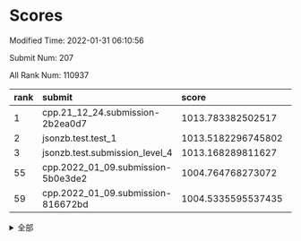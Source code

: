 # Scores

Modified Time: 2022-01-31 06:10:56

Submit Num: 207

All Rank Num: 110937

| rank |               submit               |       score        |       sigma        | pk_num |
| :--- | :--------------------------------- | :----------------- | :----------------- | :----- |
| 1    | cpp.21_12_24.submission-2b2ea0d7   | 1013.783382502517  | 0.8195962779975646 | 2144   |
| 2    | jsonzb.test.test_1                 | 1013.5182296745802 | 0.8239290956045917 | 2144   |
| 3    | jsonzb.test.submission_level_4     | 1013.168289811627  | 0.7981095763689959 | 2145   |
| 55   | cpp.2022_01_09.submission-5b0e3de2 | 1004.764768273072  | 0.7049771169332447 | 2141   |
| 59   | cpp.2022_01_09.submission-816672bd | 1004.5335595537435 | 0.7295288578515262 | 2143   |


<details>
<summary>全部</summary>

| rank |                 submit                 |       score        |       sigma        | pk_num |
| :--- | :------------------------------------- | :----------------- | :----------------- | :----- |
| 1    | cpp.21_12_24.submission-2b2ea0d7       | 1013.783382502517  | 0.8195962779975646 | 2144   |
| 2    | jsonzb.test.test_1                     | 1013.5182296745802 | 0.8239290956045917 | 2144   |
| 3    | jsonzb.test.submission_level_4         | 1013.168289811627  | 0.7981095763689959 | 2145   |
| 4    | gobigger.level_3.submission_level_3_5  | 1012.0924450031918 | 0.7853550309987243 | 2135   |
| 5    | gobigger.level_3.submission_level_3_22 | 1011.5827032382035 | 0.7779147382197863 | 2142   |
| 6    | gobigger.level_3.submission_level_3_39 | 1011.4601167736809 | 0.7777855426695269 | 2144   |
| 7    | gobigger.level_3.submission_level_3_45 | 1011.2234101778577 | 0.7777583958062818 | 2145   |
| 8    | gobigger.level_3.submission_level_3_44 | 1011.2117109153154 | 0.7717190885282891 | 2142   |
| 9    | gobigger.level_3.submission_level_3_10 | 1010.895552711799  | 0.7741847480373798 | 2145   |
| 10   | gobigger.level_3.submission_level_3_0  | 1010.8466333237227 | 0.771115416527544  | 2141   |
| 11   | gobigger.level_3.submission_level_3_27 | 1010.8251616103853 | 0.7561460961041565 | 2144   |
| 12   | gobigger.level_3.submission_level_3_8  | 1010.7532535248372 | 0.7856681264515647 | 2149   |
| 13   | gobigger.level_3.submission_level_3_26 | 1010.5309942331393 | 0.7645660775404431 | 2142   |
| 14   | gobigger.level_3.submission_level_3_11 | 1010.453865668858  | 0.7619039842413899 | 2141   |
| 15   | gobigger.level_3.submission_level_3_6  | 1010.2952505855527 | 0.7647694224962516 | 2145   |
| 16   | gobigger.level_3.submission_level_3_12 | 1010.2295704685059 | 0.765018641052632  | 2140   |
| 17   | gobigger.level_3.submission_level_3_24 | 1010.1813517506267 | 0.7696534420849394 | 2144   |
| 18   | gobigger.level_3.submission_level_3_28 | 1010.1609116511826 | 0.7791684802977397 | 2146   |
| 19   | gobigger.level_3.submission_level_3_19 | 1010.0656589991079 | 0.7478200052122503 | 2142   |
| 20   | gobigger.level_3.submission_level_3_30 | 1009.9339858988025 | 0.7485789998649343 | 2143   |
| 21   | gobigger.level_3.submission_level_3_7  | 1009.9125257294912 | 0.7459631046112698 | 2146   |
| 22   | gobigger.level_3.submission_level_3_15 | 1009.8586183831654 | 0.7530369433861528 | 2144   |
| 23   | gobigger.level_3.submission_level_3_38 | 1009.8263693770648 | 0.7675842132987996 | 2146   |
| 24   | gobigger.level_3.submission_level_3_20 | 1009.819528649637  | 0.7775528342523673 | 2139   |
| 25   | gobigger.level_3.submission_level_3_23 | 1009.7899845959249 | 0.7452970859054906 | 2144   |
| 26   | gobigger.level_3.submission_level_3_49 | 1009.7642534387779 | 0.7561445068485234 | 2139   |
| 27   | gobigger.level_3.submission_level_3_18 | 1009.6751912119951 | 0.7557146352960455 | 2146   |
| 28   | gobigger.level_3.submission_level_3_16 | 1009.6660141513728 | 0.7639553266271984 | 2142   |
| 29   | gobigger.level_3.submission_level_3_40 | 1009.5426314094548 | 0.7428541727965761 | 2142   |
| 30   | gobigger.level_3.submission_level_3_41 | 1009.5264477454192 | 0.7713275392010531 | 2143   |
| 31   | gobigger.level_3.submission_level_3_48 | 1009.5152264930399 | 0.7635904763814881 | 2143   |
| 32   | gobigger.level_3.submission_level_3_43 | 1009.4810460724792 | 0.742741210411853  | 2143   |
| 33   | gobigger.level_3.submission_level_3_32 | 1009.48064671814   | 0.7923645276303622 | 2144   |
| 34   | gobigger.level_3.submission_level_3_14 | 1009.4449825520671 | 0.7753652697286644 | 2144   |
| 35   | gobigger.level_3.submission_level_3_29 | 1009.4348521804606 | 0.7483065691908348 | 2137   |
| 36   | gobigger.level_3.submission_level_3_21 | 1009.4274714729544 | 0.7525209828043452 | 2145   |
| 37   | gobigger.level_3.submission_level_3_46 | 1009.3960963405588 | 0.7360226594633071 | 2142   |
| 38   | gobigger.level_3.submission_level_3_3  | 1009.3236788323456 | 0.7498122521591164 | 2144   |
| 39   | gobigger.level_3.submission_level_3_42 | 1009.257831346935  | 0.7590898649450556 | 2141   |
| 40   | gobigger.level_3.submission_level_3_13 | 1009.2038155686771 | 0.7471435451318453 | 2140   |
| 41   | gobigger.level_3.submission_level_3_37 | 1009.1449075109504 | 0.7371085003933825 | 2148   |
| 42   | gobigger.level_3.submission_level_3_17 | 1009.1271095986932 | 0.741080072062752  | 2146   |
| 43   | gobigger.level_3.submission_level_3_33 | 1009.1159766392011 | 0.7532886952257762 | 2146   |
| 44   | gobigger.level_3.submission_level_3_1  | 1009.1010740427448 | 0.7340951436628516 | 2145   |
| 45   | gobigger.level_3.submission_level_3_34 | 1009.0473317639925 | 0.7481652503690538 | 2142   |
| 46   | gobigger.level_3.submission_level_3_36 | 1009.0422464020367 | 0.7693741468688025 | 2147   |
| 47   | gobigger.level_3.submission_level_3_35 | 1008.9879555464279 | 0.7534690816616919 | 2144   |
| 48   | gobigger.level_3.submission_level_3_25 | 1008.6973040889663 | 0.7526846494393197 | 2146   |
| 49   | gobigger.level_3.submission_level_3_31 | 1008.6508111992104 | 0.737774530427601  | 2141   |
| 50   | gobigger.level_3.submission_level_3_4  | 1008.5804288694686 | 0.7430204502082685 | 2147   |
| 51   | gobigger.level_3.submission_level_3_9  | 1008.4861308211836 | 0.7550487944191401 | 2147   |
| 52   | gobigger.level_3.submission_level_3_47 | 1008.3051594626361 | 0.7364858728180769 | 2141   |
| 53   | gobigger.level_3.submission_level_3_2  | 1008.2704348834097 | 0.7360002764552029 | 2138   |
| 54   | gobigger.level_1.submission_level_1_34 | 1005.3455086025251 | 0.7347949978495543 | 2140   |
| 55   | cpp.2022_01_09.submission-5b0e3de2     | 1004.764768273072  | 0.7049771169332447 | 2141   |
| 56   | gobigger.level_1.submission_level_1_16 | 1004.6966833187713 | 0.7247407743815262 | 2146   |
| 57   | gobigger.level_1.submission_level_1_6  | 1004.5565465070051 | 0.7081880513038515 | 2144   |
| 58   | gobigger.level_1.submission_level_1_27 | 1004.5352410173011 | 0.7220465200879272 | 2140   |
| 59   | cpp.2022_01_09.submission-816672bd     | 1004.5335595537435 | 0.7295288578515262 | 2143   |
| 60   | gobigger.level_1.submission_level_1_46 | 1004.4734477517773 | 0.7326701055833748 | 2142   |
| 61   | gobigger.level_1.submission_level_1_47 | 1004.3840073475452 | 0.7107085855308115 | 2145   |
| 62   | gobigger.level_1.submission_level_1_42 | 1004.3315813086335 | 0.7225083215014292 | 2145   |
| 63   | gobigger.level_1.submission_level_1_19 | 1004.1060200306453 | 0.7128089918671895 | 2150   |
| 64   | gobigger.level_1.submission_level_1_8  | 1004.049810529917  | 0.7138913780675038 | 2151   |
| 65   | gobigger.level_1.submission_level_1_0  | 1004.0224697783148 | 0.7223119941991272 | 2146   |
| 66   | gobigger.level_1.submission_level_1_38 | 1003.8470822424237 | 0.7104106653665059 | 2144   |
| 67   | gobigger.level_1.submission_level_1_31 | 1003.7902887612191 | 0.717218801599891  | 2142   |
| 68   | gobigger.level_1.submission_level_1_41 | 1003.7590553167016 | 0.7262443914486575 | 2143   |
| 69   | gobigger.level_1.submission_level_1_30 | 1003.7129693082643 | 0.7138479726108664 | 2144   |
| 70   | gobigger.level_1.submission_level_1_4  | 1003.6950806820654 | 0.7174792965523716 | 2143   |
| 71   | gobigger.level_1.submission_level_1_39 | 1003.6720612502332 | 0.7069223444219362 | 2139   |
| 72   | gobigger.level_1.submission_level_1_43 | 1003.6031329051705 | 0.7049791720051239 | 2144   |
| 73   | gobigger.level_1.submission_level_1_45 | 1003.5663110006252 | 0.712246908140401  | 2142   |
| 74   | gobigger.level_1.submission_level_1_49 | 1003.5610527188    | 0.7200540759394445 | 2142   |
| 75   | gobigger.level_1.submission_level_1_17 | 1003.435007592549  | 0.7217642081170879 | 2150   |
| 76   | gobigger.level_1.submission_level_1_25 | 1003.3915411956324 | 0.7190617849150143 | 2143   |
| 77   | gobigger.level_1.submission_level_1_9  | 1003.3599622587444 | 0.7124465834827203 | 2143   |
| 78   | gobigger.level_1.submission_level_1_24 | 1003.276029035588  | 0.7155572896227443 | 2143   |
| 79   | gobigger.level_1.submission_level_1_48 | 1003.2694234977893 | 0.7060774197597056 | 2148   |
| 80   | gobigger.level_1.submission_level_1_21 | 1003.1924089154729 | 0.7108731210276626 | 2141   |
| 81   | gobigger.level_1.submission_level_1_40 | 1003.1786159945988 | 0.7099705516322504 | 2147   |
| 82   | gobigger.level_1.submission_level_1_35 | 1003.1540549164594 | 0.7045338980779065 | 2141   |
| 83   | gobigger.level_1.submission_level_1_37 | 1003.1125040590495 | 0.7191696576007995 | 2148   |
| 84   | gobigger.level_1.submission_level_1_13 | 1003.0959371679015 | 0.7060426135758302 | 2146   |
| 85   | gobigger.level_1.submission_level_1_18 | 1003.0740195475369 | 0.7164843020993863 | 2149   |
| 86   | gobigger.level_1.submission_level_1_32 | 1003.0650811770745 | 0.7129609651135665 | 2143   |
| 87   | gobigger.level_1.submission_level_1_44 | 1002.9669014957683 | 0.7051900799739782 | 2145   |
| 88   | gobigger.level_1.submission_level_1_23 | 1002.9426599894323 | 0.7135617364282508 | 2145   |
| 89   | gobigger.level_1.submission_level_1_1  | 1002.9341249475337 | 0.7157495777076558 | 2140   |
| 90   | gobigger.level_1.submission_level_1_11 | 1002.8658546710707 | 0.7192154065352202 | 2145   |
| 91   | gobigger.level_1.submission_level_1_22 | 1002.8640867057749 | 0.7220177450383208 | 2144   |
| 92   | gobigger.level_1.submission_level_1_28 | 1002.7920880541586 | 0.7097950060157916 | 2145   |
| 93   | gobigger.level_1.submission_level_1_10 | 1002.7524242025406 | 0.7168816476356648 | 2144   |
| 94   | gobigger.level_1.submission_level_1_5  | 1002.6999465776595 | 0.7059458095110652 | 2150   |
| 95   | gobigger.level_1.submission_level_1_7  | 1002.6969827050782 | 0.7229585358173901 | 2144   |
| 96   | gobigger.level_1.submission_level_1_20 | 1002.6260676317843 | 0.7041018372865143 | 2140   |
| 97   | gobigger.level_1.submission_level_1_15 | 1002.4954930868694 | 0.7196664399861038 | 2142   |
| 98   | gobigger.level_1.submission_level_1_12 | 1002.4641600557416 | 0.7058831799631    | 2143   |
| 99   | gobigger.level_1.submission_level_1_2  | 1002.4378709836099 | 0.7134132803481162 | 2146   |
| 100  | gobigger.level_1.submission_level_1_26 | 1002.3847856399732 | 0.7201172798500075 | 2145   |
| 101  | gobigger.level_1.submission_level_1_14 | 1002.2506582247382 | 0.7094356167597206 | 2143   |
| 102  | gobigger.level_1.submission_level_1_36 | 1001.8458614250102 | 0.7081126309817618 | 2145   |
| 103  | gobigger.level_1.submission_level_1_33 | 1001.8187822789166 | 0.7069508976663135 | 2140   |
| 104  | gobigger.level_1.submission_level_1_3  | 1001.7818820410333 | 0.7145234363227267 | 2143   |
| 105  | gobigger.level_1.submission_level_1_29 | 1001.2971846292387 | 0.7232268512310231 | 2146   |
| 106  | gobigger.random.submission_random_28   | 997.7544317670767  | 0.7043062264901367 | 2143   |
| 107  | gobigger.random.submission_random_8    | 997.6353818364823  | 0.7141902971748921 | 2147   |
| 108  | gobigger.random.submission_random_37   | 997.5708041364736  | 0.7021314736388805 | 2142   |
| 109  | gobigger.random.submission_random_12   | 997.1651153501347  | 0.7096879964529018 | 2145   |
| 110  | gobigger.random.submission_random_20   | 996.9181247756235  | 0.7061387552689412 | 2143   |
| 111  | gobigger.random.submission_random_45   | 996.9181143266932  | 0.7118061212550151 | 2140   |
| 112  | gobigger.random.submission_random_4    | 996.9035776893621  | 0.71110254388658   | 2144   |
| 113  | gobigger.random.submission_random_38   | 996.5554292466755  | 0.7045387217285418 | 2141   |
| 114  | gobigger.random.submission_random_3    | 996.527642314434   | 0.7091779188147025 | 2147   |
| 115  | gobigger.random.submission_random_19   | 996.5169336817415  | 0.7093991762051157 | 2143   |
| 116  | gobigger.random.submission_random_5    | 996.3516400408921  | 0.7072370204257892 | 2143   |
| 117  | gobigger.random.submission_random_17   | 996.3280087839946  | 0.7157153567308994 | 2138   |
| 118  | gobigger.random.submission_random_11   | 996.3022602718157  | 0.7128893355531686 | 2141   |
| 119  | gobigger.random.submission_random_2    | 996.2910190244988  | 0.705408478305419  | 2147   |
| 120  | gobigger.random.submission_random_7    | 996.2313229936325  | 0.7105722624374013 | 2145   |
| 121  | gobigger.random.submission_random_26   | 996.2027230660526  | 0.711538286098419  | 2147   |
| 122  | gobigger.random.submission_random_40   | 996.1710277804383  | 0.7180336344981244 | 2136   |
| 123  | gobigger.random.submission_random_24   | 996.1511248944764  | 0.7162572348049928 | 2144   |
| 124  | gobigger.random.submission_random_27   | 996.1468932324639  | 0.7231880632710473 | 2143   |
| 125  | gobigger.random.submission_random_34   | 996.0692193655129  | 0.7124579712831295 | 2146   |
| 126  | gobigger.random.submission_random_48   | 996.0585764747163  | 0.7017258982493236 | 2140   |
| 127  | gobigger.random.submission_random_43   | 995.9894175763604  | 0.717619118259474  | 2143   |
| 128  | gobigger.random.submission_random_33   | 995.9630314806706  | 0.7046310514093179 | 2145   |
| 129  | gobigger.random.submission_random_42   | 995.8843568789048  | 0.7144725979907616 | 2143   |
| 130  | gobigger.random.submission_random_41   | 995.8583006254144  | 0.7086382301355693 | 2148   |
| 131  | gobigger.random.submission_random_14   | 995.8436558261902  | 0.7226872688360386 | 2150   |
| 132  | gobigger.random.submission_random_44   | 995.8165431102071  | 0.7309641491721572 | 2143   |
| 133  | gobigger.random.submission_random_25   | 995.788131362568   | 0.7157435899502381 | 2143   |
| 134  | gobigger.random.submission_random_0    | 995.6784868562592  | 0.7216531438819794 | 2149   |
| 135  | gobigger.random.submission_random_16   | 995.662111223629   | 0.7180190884938021 | 2144   |
| 136  | gobigger.random.submission_random_35   | 995.656311276826   | 0.7171000549459189 | 2144   |
| 137  | gobigger.random.submission_random_46   | 995.6340571301981  | 0.7134776750813219 | 2142   |
| 138  | gobigger.random.submission_random_47   | 995.5483995516786  | 0.7048953835551025 | 2143   |
| 139  | gobigger.random.submission_random_30   | 995.5431413775185  | 0.7286771241115195 | 2147   |
| 140  | gobigger.random.submission_random_31   | 995.5364639577338  | 0.7201881733213356 | 2144   |
| 141  | gobigger.random.submission_random_15   | 995.4808045549452  | 0.7209667715496245 | 2147   |
| 142  | gobigger.random.submission_random_29   | 995.4508107910686  | 0.7127505230221313 | 2144   |
| 143  | gobigger.random.submission_random_36   | 995.4332391368355  | 0.7216840082901875 | 2144   |
| 144  | gobigger.random.submission_random_49   | 995.42570706025    | 0.7141035584385433 | 2146   |
| 145  | gobigger.random.submission_random_10   | 995.424827232844   | 0.7093431258184807 | 2144   |
| 146  | gobigger.random.submission_random_9    | 995.3162853552851  | 0.7035072467657776 | 2144   |
| 147  | gobigger.random.submission_random_22   | 995.1896314064558  | 0.7115427856805138 | 2146   |
| 148  | gobigger.random.submission_random_32   | 995.1508291455667  | 0.7138643620800619 | 2146   |
| 149  | gobigger.random.submission_random_18   | 995.1255930622705  | 0.7077299787335529 | 2146   |
| 150  | gobigger.random.submission_random_21   | 995.076128859533   | 0.7012996182264438 | 2149   |
| 151  | gobigger.random.submission_random_23   | 994.9326167059794  | 0.7005712008140343 | 2142   |
| 152  | gobigger.random.submission_random_6    | 994.7884391927936  | 0.7126047154699289 | 2142   |
| 153  | gobigger.random.submission_random_13   | 994.4507701228235  | 0.7138298193497078 | 2143   |
| 154  | gobigger.random.submission_random_1    | 994.2500177200918  | 0.7202444883930335 | 2138   |
| 155  | gobigger.level_2.submission_level_2_45 | 993.948982476254   | 0.7334247969092815 | 2147   |
| 156  | gobigger.level_2.submission_level_2_16 | 993.8943883205246  | 0.7210605574433144 | 2142   |
| 157  | gobigger.random.submission_random_39   | 993.7875712154027  | 0.7218783230579036 | 2143   |
| 158  | gobigger.level_2.submission_level_2_49 | 993.5806939555558  | 0.7387201262936661 | 2141   |
| 159  | gobigger.level_2.submission_level_2_2  | 993.5634585790788  | 0.730213886022196  | 2141   |
| 160  | gobigger.level_2.submission_level_2_23 | 993.4228318407721  | 0.7416746507453924 | 2145   |
| 161  | gobigger.level_2.submission_level_2_44 | 993.3420405923532  | 0.7238869333753303 | 2143   |
| 162  | gobigger.level_2.submission_level_2_38 | 992.964400558329   | 0.7299369218600836 | 2136   |
| 163  | gobigger.level_2.submission_level_2_15 | 992.9357001307806  | 0.741430225023177  | 2139   |
| 164  | gobigger.level_2.submission_level_2_9  | 992.8897077962552  | 0.7289082030745135 | 2142   |
| 165  | gobigger.level_2.submission_level_2_3  | 992.8208872555253  | 0.7356469353451566 | 2138   |
| 166  | gobigger.level_2.submission_level_2_27 | 992.8040653316467  | 0.7718671152992891 | 2145   |
| 167  | gobigger.level_2.submission_level_2_39 | 992.7183035757532  | 0.755954043389099  | 2147   |
| 168  | gobigger.level_2.submission_level_2_48 | 992.7011424685131  | 0.7424532536212434 | 2144   |
| 169  | gobigger.level_2.submission_level_2_37 | 992.5076595720973  | 0.7334479599932369 | 2146   |
| 170  | gobigger.level_2.submission_level_2_26 | 992.4678043796713  | 0.7383898289380293 | 2142   |
| 171  | gobigger.level_2.submission_level_2_10 | 992.4297977450801  | 0.7249632672588341 | 2144   |
| 172  | gobigger.level_2.submission_level_2_24 | 992.3991066952849  | 0.7230128836310362 | 2144   |
| 173  | gobigger.level_2.submission_level_2_22 | 992.395611159157   | 0.7340717949019367 | 2144   |
| 174  | gobigger.level_2.submission_level_2_13 | 992.3295101456412  | 0.7425228217598572 | 2144   |
| 175  | gobigger.level_2.submission_level_2_35 | 992.279662087024   | 0.7314969759207289 | 2148   |
| 176  | gobigger.level_2.submission_level_2_21 | 992.2575439881699  | 0.7419310211355991 | 2140   |
| 177  | gobigger.level_2.submission_level_2_33 | 992.1760860215755  | 0.7460734754704713 | 2142   |
| 178  | gobigger.level_2.submission_level_2_5  | 992.1699696441648  | 0.7351371084441977 | 2146   |
| 179  | gobigger.level_2.submission_level_2_17 | 992.1268328213015  | 0.7453486191554902 | 2145   |
| 180  | gobigger.level_2.submission_level_2_11 | 991.9884342988116  | 0.7427891038103954 | 2142   |
| 181  | gobigger.level_2.submission_level_2_28 | 991.9815629101433  | 0.7511262854770785 | 2147   |
| 182  | gobigger.level_2.submission_level_2_42 | 991.9711390605733  | 0.7489885052050888 | 2141   |
| 183  | gobigger.level_2.submission_level_2_36 | 991.8865948883408  | 0.7498800713821461 | 2145   |
| 184  | gobigger.level_2.submission_level_2_4  | 991.8773504813673  | 0.7337529182470744 | 2137   |
| 185  | gobigger.level_2.submission_level_2_25 | 991.8420817702736  | 0.7477110726103198 | 2145   |
| 186  | gobigger.level_2.submission_level_2_31 | 991.7914157531153  | 0.7438722542984414 | 2148   |
| 187  | gobigger.level_2.submission_level_2_30 | 991.7822498023546  | 0.7471929719684243 | 2141   |
| 188  | gobigger.level_2.submission_level_2_34 | 991.7754633909016  | 0.7362333805158779 | 2138   |
| 189  | gobigger.level_2.submission_level_2_19 | 991.7325867756402  | 0.7430447231088031 | 2144   |
| 190  | gobigger.level_2.submission_level_2_32 | 991.718352234064   | 0.7479522705638895 | 2146   |
| 191  | gobigger.level_2.submission_level_2_1  | 991.6812082070497  | 0.7455183213050351 | 2148   |
| 192  | gobigger.level_2.submission_level_2_6  | 991.6667321930119  | 0.7348298182545824 | 2144   |
| 193  | gobigger.level_2.submission_level_2_40 | 991.5968486494506  | 0.7521056899108219 | 2141   |
| 194  | gobigger.level_2.submission_level_2_29 | 991.5844192252002  | 0.748474790096839  | 2147   |
| 195  | gobigger.level_2.submission_level_2_18 | 991.5660222629884  | 0.7683069147510043 | 2137   |
| 196  | gobigger.level_2.submission_level_2_20 | 991.5168160751516  | 0.7464781039063655 | 2145   |
| 197  | gobigger.level_2.submission_level_2_12 | 991.4414178719136  | 0.733260272634276  | 2147   |
| 198  | gobigger.level_2.submission_level_2_47 | 991.3912787519786  | 0.7623806917024223 | 2142   |
| 199  | gobigger.level_2.submission_level_2_0  | 991.388736716899   | 0.7411581868841387 | 2144   |
| 200  | gobigger.level_2.submission_level_2_7  | 991.3467410202137  | 0.7379056133771038 | 2147   |
| 201  | gobigger.level_2.submission_level_2_41 | 991.1566099689459  | 0.7643247358125761 | 2145   |
| 202  | gobigger.level_2.submission_level_2_43 | 990.5129224258461  | 0.7588858491879821 | 2147   |
| 203  | gobigger.level_2.submission_level_2_46 | 990.4738678557823  | 0.7663298006717291 | 2144   |
| 204  | gobigger.level_2.submission_level_2_8  | 990.1320309371507  | 0.7748596572481896 | 2144   |
| 205  | gobigger.level_2.submission_level_2_14 | 989.907575362775   | 0.7665537895386358 | 2145   |
| 206  | gobigger.none.submission_none_1        | 978.940744529345   | 1.2234895247607904 | 2141   |
| 207  | gobigger.none.submission_none_0        | 977.6104341315793  | 1.2632875626190732 | 2149   |

</details>